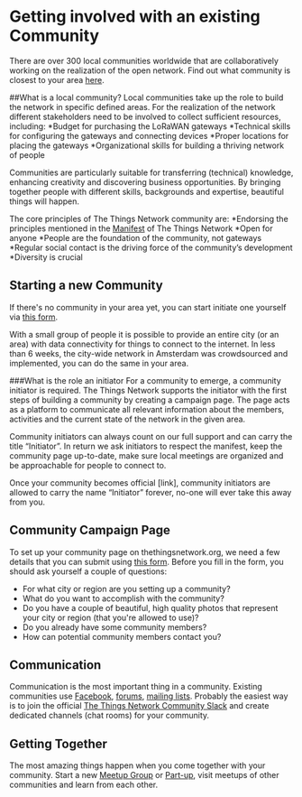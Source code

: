 # Getting involved with an existing Community

There are over 300 local communities worldwide that are collaboratively working on the realization of the open network. Find out what community is closest to your area [here](http://thethingsnetwork.org/community).

##What is a local community?
Local communities take up the role to build the network in specific defined areas. For the realization of the network different stakeholders need to be involved to collect sufficient resources, including:
*Budget for purchasing the LoRaWAN gateways
*Technical skills for configuring the gateways and connecting devices
*Proper locations for placing the gateways
*Organizational skills for building a thriving network of people

Communities are particularly suitable for transferring (technical) knowledge, enhancing creativity and discovering business opportunities. By bringing together people with different skills, backgrounds and expertise, beautiful things will happen.

The core principles of The Things Network community are:
*Endorsing the principles mentioned in the [Manifest](https://github.com/TheThingsNetwork/Manifest) of The Things Network
*Open for anyone
*People are the foundation of the community, not gateways
*Regular social contact is the driving force of the community’s development
*Diversity is crucial

## Starting a new Community

If there's no community in your area yet, you can start initiate one yourself via [this form](https://www.thethingsnetwork.org/start-a-community/). 

With a small group of people it is possible to provide an entire city (or an area) with data connectivity for things to connect to the internet. In less than 6 weeks, the city-wide network in Amsterdam was crowdsourced and implemented, you can do the same in your area.

###What is the role an initiator
For a community to emerge, a community initiator is required. The Things Network supports the initiator with the first steps of building a community by creating a campaign page. The page acts as a platform to communicate all relevant information about the members, activities and the current state of the network in the given area.


Community initiators can always count on our full support and can carry the title “Initiator”. In return we ask initiators to respect the manifest, keep the community page up-to-date, make sure local meetings are organized and be approachable for people to connect to.


Once your community becomes official [link], community initiators are allowed to carry the name “Initiator” forever, no-one will ever take this away from you.


## Community Campaign Page

To set up your community page on thethingsnetwork.org, we need a few details that you can submit using [this form](http://thethingsnetwork.org/start-a-community/). Before you fill in the form, you should ask yourself a couple of questions:

* For what city or region are you setting up a community?
* What do you want to accomplish with the community?
* Do you have a couple of beautiful, high quality photos that represent your city or region (that you're allowed to use)?
* Do you already have some community members?
* How can potential community members contact you?

## Communication

Communication is the most important thing in a community. Existing communities use [Facebook](https://www.facebook.com/), [forums](http://forum.thethingsnetwork.org/c/regions), [mailing lists](https://groups.google.com/). Probably the easiest way is to join the official [The Things Network Community Slack](http://slack.thethingsnetwork.org/) and create dedicated channels (chat rooms) for your community.

## Getting Together

The most amazing things happen when you come together with your community. Start a new [Meetup Group](http://www.meetup.com/) or [Part-up](https://part-up.com/tribes/thethingsnetwork), visit meetups of other communities and learn from each other.
